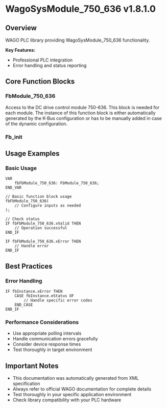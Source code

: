 # WagoSysModule_750_636 v1.8.1.0

## Overview
WAGO PLC library providing WagoSysModule_750_636 functionality.

**Key Features:**
- Professional PLC integration
- Error handling and status reporting

## Core Function Blocks

### FbModule_750_636
Access to the DC drive control module 750-636. This block is needed for each module. The instance of this function block is either automatically generated by the K-Bus configuration or has to be manually added in case of the dynamic configuration.

### Fb_init
## Usage Examples

### Basic Usage
```iec
VAR
    fbFbModule_750_636: FbModule_750_636;
END_VAR

// Basic function block usage
fbFbModule_750_636(
    // Configure inputs as needed
);

// Check status
IF fbFbModule_750_636.xValid THEN
    // Operation successful
END_IF

IF fbFbModule_750_636.xError THEN
    // Handle error
END_IF
```

## Best Practices

### Error Handling
```iec
IF fbInstance.xError THEN
    CASE fbInstance.eStatus OF
        // Handle specific error codes
    END_CASE
END_IF
```

### Performance Considerations
- Use appropriate polling intervals
- Handle communication errors gracefully
- Consider device response times
- Test thoroughly in target environment

## Important Notes

- This documentation was automatically generated from XML specification
- Always refer to official WAGO documentation for complete details
- Test thoroughly in your specific application environment
- Check library compatibility with your PLC hardware

